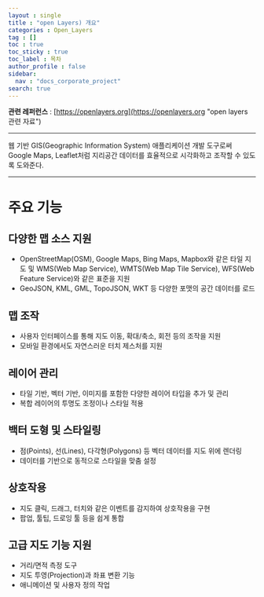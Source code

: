 ```yaml
---
layout : single
title : "open Layers) 개요"
categories : Open_Layers
tag : []
toc : true
toc_sticky : true
toc_label : 목차
author_profile : false
sidebar:
  nav : "docs_corporate_project"
search: true
---
```


**관련 레퍼런스** : [https://openlayers.org](https://openlayers.org "open layers 관련 자료")

---

웹 기반 GIS(Geographic Information System) 애플리케이션 개발 도구로써 Google Maps, Leaflet처럼 지리공간 데이터를 효율적으로 시각화하고 조작할 수 있도록 도와준다.

---

# 주요 기능

## 다양한 맵 소스 지원
- OpenStreetMap(OSM), Google Maps, Bing Maps, Mapbox와 같은 타일 지도 및 WMS(Web Map Service), WMTS(Web Map Tile Service), WFS(Web Feature Service)와 같은 표준을 지원
- GeoJSON, KML, GML, TopoJSON, WKT 등 다양한 포맷의 공간 데이터를 로드

## 맵 조작
- 사용자 인터페이스를 통해 지도 이동, 확대/축소, 회전 등의 조작을 지원
- 모바일 환경에서도 자연스러운 터치 제스처를 지원

## 레이어 관리
- 타일 기반, 벡터 기반, 이미지를 포함한 다양한 레이어 타입을 추가 및 관리
- 복합 레이어의 투명도 조정이나 스타일 적용

## 백터 도형 및 스타일링
- 점(Points), 선(Lines), 다각형(Polygons) 등 벡터 데이터를 지도 위에 렌더링
- 데이터를 기반으로 동적으로 스타일을 맞춤 설정

## 상호작용
- 지도 클릭, 드래그, 터치와 같은 이벤트를 감지하여 상호작용을 구현
- 팝업, 툴팁, 드로잉 툴 등을 쉽게 통합

## 고급 지도 기능 지원
- 거리/면적 측정 도구
- 지도 투영(Projection)과 좌표 변환 기능
- 애니메이션 및 사용자 정의 작업